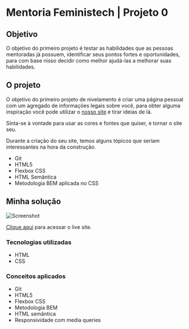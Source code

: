 # Mentoria Feministech | Projeto 0

## Objetivo

O objetivo do primeiro projeto é testar as habilidades que as pessoas mentoradas já possuem, identificar seus pontos fortes e oportunidades, para com base nisso decidir como melhor ajudá-las a melhorar suas habilidades.

## O projeto

O objetivo do primeiro projeto de nivelamento é criar uma página pessoal com um agregado de informações legais sobre você, para obter alguma inspiração você pode utilizar o [nosso site](https://feministech.github.io/) e tirar ideias de lá.

Sinta-se à vontade para usar as cores e fontes que quiser, e tornar o site seu.

Durante a criação do seu site, temos alguns tópicos que seriam interessantes na hora da construção.

- Git
- HTML5
- Flexbox CSS
- HTML Semântica
- Metodologia BEM aplicada no CSS

## Minha solução

![Screenshot](https://i.ibb.co/nsGJYxy/screenshot.png)

[Clique aqui](#) para acessar o live site.

### Tecnologias utilizadas

- HTML
- CSS

### Conceitos aplicados

- Git
- HTML5
- Flexbox CSS
- Metodologia BEM
- HTML semântica
- Responsividade com media queries
